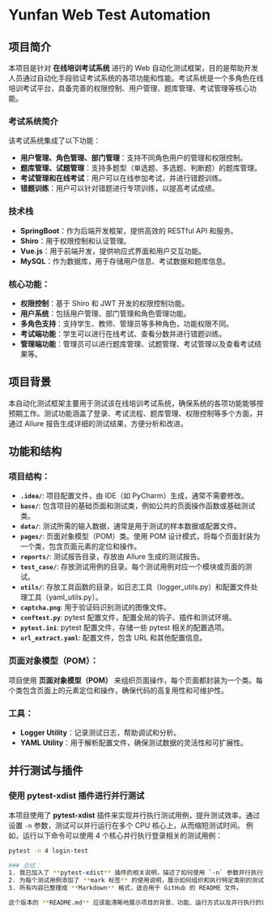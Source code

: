 # Yunfan Web Test Automation

## 项目简介

本项目是针对 **在线培训考试系统** 进行的 Web 自动化测试框架，目的是帮助开发人员通过自动化手段验证考试系统的各项功能和性能。考试系统是一个多角色在线培训考试平台，具备完善的权限控制、用户管理、题库管理、考试管理等核心功能。

### 考试系统简介

该考试系统集成了以下功能：
- **用户管理、角色管理、部门管理**：支持不同角色用户的管理和权限控制。
- **题库管理、试题管理**：支持多题型（单选题、多选题、判断题）的题库管理。
- **考试管理和在线考试**：用户可以在线参加考试，并进行错题训练。
- **错题训练**：用户可以针对错题进行专项训练，以提高考试成绩。

### 技术栈
- **SpringBoot**：作为后端开发框架，提供高效的 RESTful API 和服务。
- **Shiro**：用于权限控制和认证管理。
- **Vue.js**：用于前端开发，提供响应式界面和用户交互功能。
- **MySQL**：作为数据库，用于存储用户信息、考试数据和题库信息。

### 核心功能：
- **权限控制**：基于 Shiro 和 JWT 开发的权限控制功能。
- **用户系统**：包括用户管理、部门管理和角色管理功能。
- **多角色支持**：支持学生、教师、管理员等多种角色，功能权限不同。
- **考试端功能**：学生可以进行在线考试、查看分数并进行错题训练。
- **管理端功能**：管理员可以进行题库管理、试题管理、考试管理以及查看考试结果等。

## 项目背景

本自动化测试框架主要用于测试该在线培训考试系统，确保系统的各项功能能够按预期工作。测试功能涵盖了登录、考试流程、题库管理、权限控制等多个方面，并通过 Allure 报告生成详细的测试结果，方便分析和改进。

## 功能和结构

### 项目结构：
- **`.idea/`**: 项目配置文件，由 IDE（如 PyCharm）生成，通常不需要修改。
- **`base/`**: 包含项目的基础页面和测试类，例如公共的页面操作函数或基础测试类。
- **`data/`**: 测试所需的输入数据，通常是用于测试的样本数据或配置文件。
- **`pages/`**: 页面对象模型（POM）类。使用 POM 设计模式，将每个页面封装为一个类，包含页面元素的定位和操作。
- **`reports/`**: 测试报告目录，存放由 Allure 生成的测试报告。
- **`test_case/`**: 存放测试用例的目录。每个测试用例对应一个模块或页面的测试。
- **`utils/`**: 存放工具函数的目录，如日志工具（logger_utils.py）和配置文件处理工具（yaml_utils.py）。
- **`captcha.png`**: 用于验证码识别测试的图像文件。
- **`conftest.py`**: pytest 配置文件，配置全局的钩子、插件和测试环境。
- **`pytest.ini`**: pytest 配置文件，存储一些 pytest 相关的配置选项。
- **`url_extract.yaml`**: 配置文件，包含 URL 和其他配置信息。

### 页面对象模型（POM）：
项目使用 **页面对象模型（POM）** 来组织页面操作，每个页面都封装为一个类。每个类包含页面上的元素定位和操作，确保代码的高复用性和可维护性。

### 工具：
- **Logger Utility**：记录测试日志，帮助调试和分析。
- **YAML Utility**：用于解析配置文件，确保测试数据的灵活性和可扩展性。

## 并行测试与插件
### 使用 pytest-xdist 插件进行并行测试
本项目使用了 **pytest-xdist** 插件来实现并行执行测试用例，提升测试效率。通过设置 `-n` 参数，测试可以并行运行在多个 CPU 核心上，从而缩短测试时间。
例如，运行以下命令可以使用 4 个核心并行执行登录相关的测试用例：
 ```bash
 pytest -n 4 login-test

### 总结：
1. 我已加入了 **pytest-xdist** 插件的相关说明，描述了如何使用 `-n` 参数并行执行测试，提升测试效率。
2. 为每个测试用例添加了 **mark 标签** 的使用说明，展示如何组织和执行特定类别的测试用例。
3. 所有内容已整理成 **Markdown** 格式，适合用于 GitHub 的 README 文件。

这个版本的 **README.md** 应该能清晰地展示项目的背景、功能、运行方式以及并行执行的设置。希望对你有所帮助！如果有其他问题或需要进一步修改，随时告诉我！


